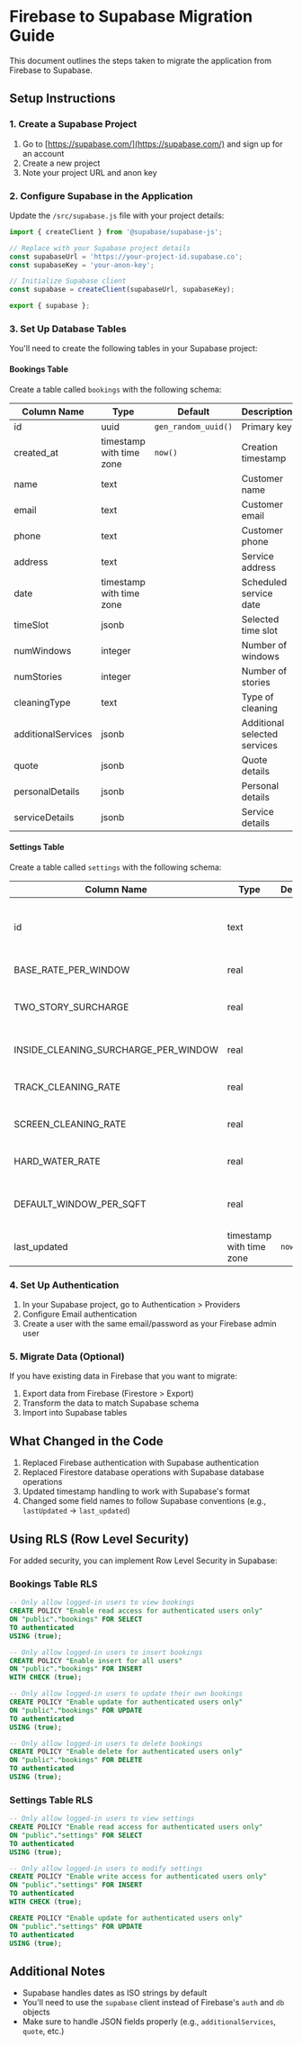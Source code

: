 # Firebase to Supabase Migration Guide

This document outlines the steps taken to migrate the application from Firebase to Supabase.

## Setup Instructions

### 1. Create a Supabase Project

1. Go to [https://supabase.com/](https://supabase.com/) and sign up for an account
2. Create a new project
3. Note your project URL and anon key

### 2. Configure Supabase in the Application

Update the `/src/supabase.js` file with your project details:

```javascript
import { createClient } from '@supabase/supabase-js';

// Replace with your Supabase project details
const supabaseUrl = 'https://your-project-id.supabase.co';
const supabaseKey = 'your-anon-key';

// Initialize Supabase client
const supabase = createClient(supabaseUrl, supabaseKey);

export { supabase };
```

### 3. Set Up Database Tables

You'll need to create the following tables in your Supabase project:

#### Bookings Table

Create a table called `bookings` with the following schema:

| Column Name | Type | Default | Description |
|-------------|------|---------|-------------|
| id | uuid | `gen_random_uuid()` | Primary key |
| created_at | timestamp with time zone | `now()` | Creation timestamp |
| name | text | | Customer name |
| email | text | | Customer email |
| phone | text | | Customer phone |
| address | text | | Service address |
| date | timestamp with time zone | | Scheduled service date |
| timeSlot | jsonb | | Selected time slot |
| numWindows | integer | | Number of windows |
| numStories | integer | | Number of stories |
| cleaningType | text | | Type of cleaning |
| additionalServices | jsonb | | Additional selected services |
| quote | jsonb | | Quote details |
| personalDetails | jsonb | | Personal details |
| serviceDetails | jsonb | | Service details |

#### Settings Table

Create a table called `settings` with the following schema:

| Column Name | Type | Default | Description |
|-------------|------|---------|-------------|
| id | text | | Primary key (use 'pricing' for pricing settings) |
| BASE_RATE_PER_WINDOW | real | | Base price per window |
| TWO_STORY_SURCHARGE | real | | Surcharge for two-story buildings |
| INSIDE_CLEANING_SURCHARGE_PER_WINDOW | real | | Inside cleaning surcharge |
| TRACK_CLEANING_RATE | real | | Track cleaning rate |
| SCREEN_CLEANING_RATE | real | | Screen cleaning rate |
| HARD_WATER_RATE | real | | Hard water treatment rate |
| DEFAULT_WINDOW_PER_SQFT | real | | Default windows per square foot |
| last_updated | timestamp with time zone | `now()` | Last update timestamp |

### 4. Set Up Authentication

1. In your Supabase project, go to Authentication > Providers
2. Configure Email authentication
3. Create a user with the same email/password as your Firebase admin user

### 5. Migrate Data (Optional)

If you have existing data in Firebase that you want to migrate:

1. Export data from Firebase (Firestore > Export)
2. Transform the data to match Supabase schema
3. Import into Supabase tables

## What Changed in the Code

1. Replaced Firebase authentication with Supabase authentication
2. Replaced Firestore database operations with Supabase database operations
3. Updated timestamp handling to work with Supabase's format
4. Changed some field names to follow Supabase conventions (e.g., `lastUpdated` → `last_updated`)

## Using RLS (Row Level Security)

For added security, you can implement Row Level Security in Supabase:

### Bookings Table RLS

```sql
-- Only allow logged-in users to view bookings
CREATE POLICY "Enable read access for authenticated users only" 
ON "public"."bookings" FOR SELECT 
TO authenticated 
USING (true);

-- Only allow logged-in users to insert bookings
CREATE POLICY "Enable insert for all users" 
ON "public"."bookings" FOR INSERT 
WITH CHECK (true);

-- Only allow logged-in users to update their own bookings
CREATE POLICY "Enable update for authenticated users only" 
ON "public"."bookings" FOR UPDATE 
TO authenticated 
USING (true);

-- Only allow logged-in users to delete bookings
CREATE POLICY "Enable delete for authenticated users only" 
ON "public"."bookings" FOR DELETE 
TO authenticated 
USING (true);
```

### Settings Table RLS

```sql
-- Only allow logged-in users to view settings
CREATE POLICY "Enable read access for authenticated users only" 
ON "public"."settings" FOR SELECT 
TO authenticated 
USING (true);

-- Only allow logged-in users to modify settings
CREATE POLICY "Enable write access for authenticated users only" 
ON "public"."settings" FOR INSERT 
TO authenticated 
WITH CHECK (true);

CREATE POLICY "Enable update for authenticated users only" 
ON "public"."settings" FOR UPDATE 
TO authenticated 
USING (true);
```

## Additional Notes

- Supabase handles dates as ISO strings by default
- You'll need to use the `supabase` client instead of Firebase's `auth` and `db` objects
- Make sure to handle JSON fields properly (e.g., `additionalServices`, `quote`, etc.)